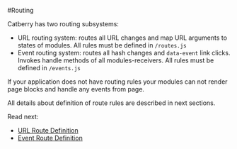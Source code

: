#Routing

Catberry has two routing subsystems:

* URL routing system: routes all URL changes and map URL arguments 
to states of modules. All rules must be defined in `/routes.js`
* Event routing system: routes all hash changes and `data-event` link clicks. 
Invokes handle methods of all modules-receivers. All rules must be defined 
in `/events.js`

If your application does not have routing rules your modules can not render
page blocks and handle any events from page.

All details about definition of route rules are described in next sections.

Read next:
 
 * [URL Route Definition](url-route-definition.md)
 * [Event Route Definition](event-route-definition.md)